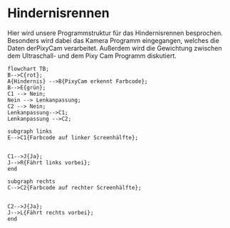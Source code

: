 # Hindernisrennen
Hier wird unsere Programmstruktur für das Hindernisrennen besprochen. Besonders wird dabei das Kamera Programm eingegangen, welches die Daten derPixyCam verarbeitet. Außerdem wird die Gewichtung zwischen dem Ultraschall- und dem Pixy Cam Programm diskutiert.

```mermaid
flowchart TB;
B-->C{rot};
A{Hindernis} -->B{PixyCam erkennt Farbcode};
B-->E{grün};
C1 --> Nein;
Nein --> Lenkanpassung;
C2 --> Nein; 
Lenkanpassung-->C1;
Lenkanpassung -->C2;

subgraph links
E-->C1{Farbcode auf linker Screenhälfte};


C1-->J{Ja};
J-->R{Fährt links vorbei};
end

subgraph rechts
C-->C2{Farbcode auf rechter Screenhälfte};


C2-->J{Ja};
J-->L{Fährt rechts vorbei};
end
```

